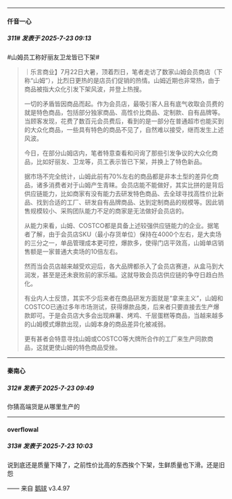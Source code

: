 ﻿
*****

####  仟音一心  
##### 311#       发表于 2025-7-23 09:13

#山姆员工称好丽友卫龙皆已下架#<blockquote>｜乐言商业】7月22日大暑，顶着烈日，笔者走访了数家山姆会员商店（下称“山姆”），比烈日更热的是店员们促销的热情。山姆近期也非常热，由于商品被指大众化引发下架风波，并登上热搜。

一切的矛盾皆因商品而起。作为会员店，最吸引客人且有底气收取会员费的就是特色商品，包括部分独家商品、高性价比商品、定制款、自有品牌等。当顾客发现，花费了数百元会员费后，看到的是一部分在普通超市也能买到的大众化商品，一些具有特色的商品不见了，自然难以接受，继而发生上述风波。

今日，在部分山姆店内，笔者特意查看和问询了那些引发争议的大众化商品，比如好丽友、卫龙等，员工表示皆已下架，并换上了特色新品。

据市场不完全统计，山姆此前有70%左右的商品都是非本土型的差异化商品，诸多消费者对于山姆产生青睐。会员店能不能做好，其实比拼的是背后供应链能力，比如商家有没有能力去研发特色商品、去全球寻找高性价比新品、找到合适的工厂、研发自有品牌商品、达到定制商品的规模等。因此销售规模较小、采购团队能力不足的商家是无法做好会员店的。

从能力来看，山姆、COSTCO都是具备上述较强供应链能力的企业。据笔者了解，由于会员店SKU（最小存货单位）保持在4000个左右，是大卖场的三分之一，单品管理成本更可控，爆款多，使得门店平效高，山姆单店销售额是一家普通大卖场的10倍左右。

然而当会员店越来越受欢迎后，各大品牌都杀入了会员店赛道，从盒马到大润发，甚至是还未衰败前的家乐福。这就导致会员店供应链的争夺日趋白热化。

有业内人士反馈，其实不少后来者在商品研发方面就是“拿来主义”，山姆和COSTCO已通过多年市场测试，获得爆款品类，后来者只要直接去生产爆款即可。于是会员店大多会出现麻薯、烤鸡、千层蛋糕等商品，当越来越多的山姆模式爆款出现，山姆本身的商品差异化被减弱。

更有甚者会特意寻找山姆或COSTCO等大牌所合作的工厂来生产同款商品，这就更使山姆的特色商品受挫。</blockquote>


*****

####  秦南心  
##### 312#       发表于 2025-7-23 09:49

你猜高端货是从哪里生产的


*****

####  overflowal  
##### 313#       发表于 2025-7-23 10:03

说到底还是质量下降了，之前性价比高的东西挨个下架，生鲜质量也下滑。还是旧怨

—— 来自 [鹅球](https://www.pgyer.com/GcUxKd4w) v3.4.97

